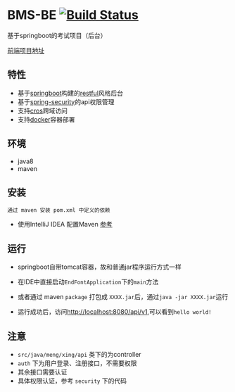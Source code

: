 # BMS-BE [![Build Status](https://travis-ci.org/MengStar/BMS-BE.svg?branch=develop)](https://travis-ci.org/MengStar/BMS-BE)
基于springboot的考试项目（后台）


[前端项目地址](https://github.com/MengStar/lanou)

## 特性

- 基于[springboot](https://spring.io/guides)构建的[restful](http://www.ruanyifeng.com/blog/2014/05/restful_api.html)风格后台
- 基于[spring-security](http://docs.spring.io/spring-security/site/docs/5.0.0.M3/reference/htmlsingle/)的api权限管理
- 支持[cros](http://www.ruanyifeng.com/blog/2016/04/cors.html)跨域访问
- 支持[docker](https://baike.baidu.com/item/Docker/13344470?fr=aladdin)容器部署

## 环境

* java8
* maven

## 安装

```
通过 maven 安装 pom.xml 中定义的依赖  
```
- 使用IntelliJ IDEA 配置Maven [参考](http://blog.csdn.net/qq_32588349/article/details/51461182)

## 运行

- springboot自带tomcat容器，故和普通jar程序运行方式一样

- 在IDE中直接启动``EndFontApplication``下的``main``方法

- 或者通过 maven ``package`` 打包成 ``XXXX.jar``后，通过``java -jar XXXX.jar``运行

- 运行成功后，访问[http://localhost:8080/api/v1](http://localhost:8080/api/v1),可以看到``hello world!``

## 注意

- `src/java/meng/xing/api` 类下的为controller
- `auth` 下为用户登录、注册接口，不需要权限
-  其余接口需要认证
-  具体权限认证，参考 `security` 下的代码
